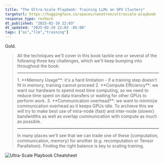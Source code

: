 ```yaml
---
title: "The Ultra-Scale Playbook: Training LLMs on GPU Clusters"
targeturl: https://huggingface.co/spaces/nanotron/ultrascale-playbook
response_type: reshare
dt_published: "2025-02-19 22:03"
dt_updated: "2025-02-19 22:03 -05:00"
tags: ["ai","llm","training"]
---
```


Gold. 

> All the techniques we'll cover in this book tackle one or several of the following three key challenges, which we'll keep bumping into throughout the book:  
> <hr>
>   1. **Memory Usage**: it's a hard limitation - if a training step doesn't fit in memory, training cannot proceed
>   2. **Compute Efficiency**: we want our hardware to spend most time computing, so we need to reduce time spent on data transfers or waiting for other GPUs to perform work.
>   3. **Communication overhead**: we want to minimize communication overhead as it keeps GPUs idle. To archieve this we will try to make best use of intra-node (fast) and inter-node (slower) bandwidths as well as overlap communication with compute as much as possible.  
> <hr>
> In many places we'll see that we can trade one of these (computation, communication, memory) for another (e.g. recomputation or Tensor Parallelism). Finding the right balance is key to scaling training.

![Ultra-Scale Playbook Cheatsheet](https://nanotron-ultrascale-playbook.static.hf.space/dist/assets/images/ultra-cheatsheet.svg)